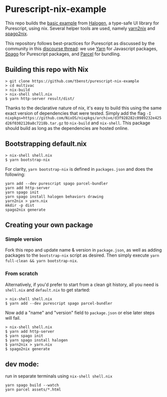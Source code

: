 # Purescript-nix-example
This repo builds the [basic example](https://github.com/slamdata/purescript-halogen/tree/master/examples/basic) from [Halogen](https://github.com/slamdata/purescript-halogen), a type-safe UI library for Purescript, using nix. Several helper tools are used, namely [yarn2nix](https://github.com/moretea/yarn2nix) and [spago2nix](https://github.com/justinwoo/spago2nix).

This repository follows best-practices for Purescript as discussed by the community in this [discourse thread](https://discourse.purescript.org/t/recommended-tooling-for-purescript-applications-in-2019/948): we use [Yarn](https://yarnpkg.com/lang/en/) for Javascript packages, [Spago](https://github.com/spacchetti/spago) for Purescript packages, and [Parcel](https://parceljs.org/) for bundling.

## Building this repo with Nix
```
> git clone https://github.com/tbenst/purescript-nix-example
> cd multivac
> nix-build
> nix-shell shell.nix
$ yarn http-server result/dist/
```
Thanks to the declarative nature of nix, it's easy to build this using the same exact version of dependencies that were tested. Simply add the flag `-I nixpkgs=https://github.com/NixOS/nixpkgs/archive/d3f928282c0989232e425d26f0302120a8c7218b.tar.gz` to `nix-build` and `nix-shell`. This package should build as long as the dependencies are hosted online.


## Bootstrapping default.nix
```
> nix-shell shell.nix
$ yarn bootstrap-nix
```

For clarity, `yarn bootstrap-nix` is defined in `packages.json` and does the following:
```
yarn add --dev purescript spago parcel-bundler
yarn add http-server
yarn spago init
yarn spago install halogen behaviors drawing
yarn2nix > yarn.nix
mkdir -p dist
spago2nix generate
```

## Creating your own package
### Simple version
Fork this repo and update name & version in `package.json`, as well as adding
packages to the `bootstrap-nix` script as desired. Then simply execute
`yarn full-clean && yarn bootstrap-nix`.

### From scratch
Alternatively, if you'd prefer to start
from a clean git history, all you need is `shell.nix` and `default.nix` to get started:
```
> nix-shell shell.nix
$ yarn add --dev purescript spago parcel-bundler
```
Now add a "name" and "version" field to `package.json` or else later steps will fail.

```
> nix-shell shell.nix
$ yarn add http-server
$ yarn spago init
$ yarn spago install halogen
$ yarn2nix > yarn.nix
$ spago2nix generate
```


## dev mode:
run in separate terminals using `nix-shell shell.nix`
```
yarn spago build --watch
yarn parcel assets/*.html
```
